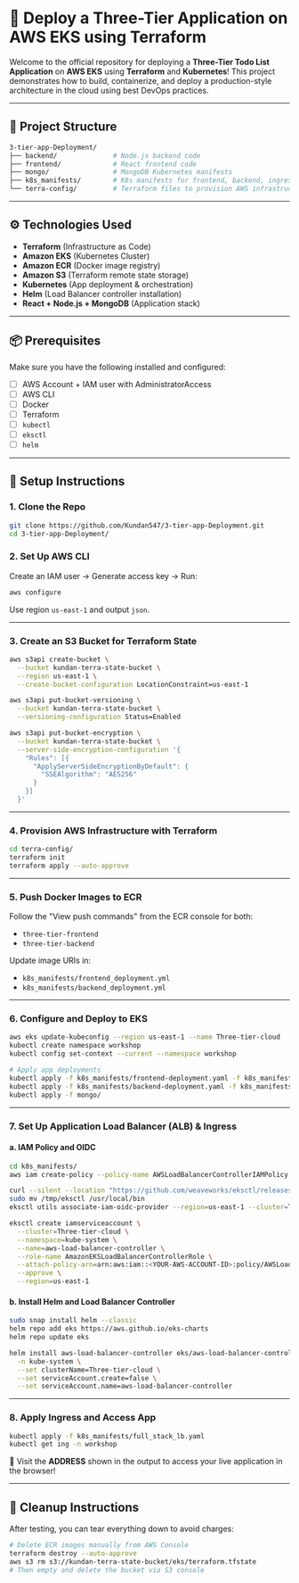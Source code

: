 # 🚀 Deploy a Three-Tier Application on AWS EKS using Terraform

Welcome to the official repository for deploying a **Three-Tier Todo List Application** on **AWS EKS** using **Terraform** and **Kubernetes**! This project demonstrates how to build, containerize, and deploy a production-style architecture in the cloud using best DevOps practices.

---

## 📁 Project Structure

```bash
3-tier-app-Deployment/
├── backend/              # Node.js backend code
├── frontend/             # React frontend code
├── mongo/                # MongoDB Kubernetes manifests
├── k8s_manifests/        # K8s manifests for frontend, backend, ingress
└── terra-config/         # Terraform files to provision AWS infrastructure
````

---

## ⚙️ Technologies Used

* **Terraform** (Infrastructure as Code)
* **Amazon EKS** (Kubernetes Cluster)
* **Amazon ECR** (Docker image registry)
* **Amazon S3** (Terraform remote state storage)
* **Kubernetes** (App deployment & orchestration)
* **Helm** (Load Balancer controller installation)
* **React + Node.js + MongoDB** (Application stack)

---

## 📦 Prerequisites

Make sure you have the following installed and configured:

* [ ] AWS Account + IAM user with AdministratorAccess
* [ ] AWS CLI
* [ ] Docker
* [ ] Terraform
* [ ] `kubectl`
* [ ] `eksctl`
* [ ] `helm`

---

## 🔧 Setup Instructions

### 1. Clone the Repo

```bash
git clone https://github.com/Kundan547/3-tier-app-Deployment.git
cd 3-tier-app-Deployment/
```

### 2. Set Up AWS CLI

Create an IAM user → Generate access key → Run:

```bash
aws configure
```

Use region `us-east-1` and output `json`.

---

### 3. Create an S3 Bucket for Terraform State

```bash
aws s3api create-bucket \
  --bucket kundan-terra-state-bucket \
  --region us-east-1 \
  --create-bucket-configuration LocationConstraint=us-east-1

aws s3api put-bucket-versioning \
  --bucket kundan-terra-state-bucket \
  --versioning-configuration Status=Enabled

aws s3api put-bucket-encryption \
  --bucket kundan-terra-state-bucket \
  --server-side-encryption-configuration '{
    "Rules": [{
      "ApplyServerSideEncryptionByDefault": {
        "SSEAlgorithm": "AES256"
      }
    }]
  }'
```

---

### 4. Provision AWS Infrastructure with Terraform

```bash
cd terra-config/
terraform init
terraform apply --auto-approve
```

---

### 5. Push Docker Images to ECR

Follow the "View push commands" from the ECR console for both:

* `three-tier-frontend`
* `three-tier-backend`

Update image URIs in:

* `k8s_manifests/frontend_deployment.yml`
* `k8s_manifests/backend_deployment.yml`

---

### 6. Configure and Deploy to EKS

```bash
aws eks update-kubeconfig --region us-east-1 --name Three-tier-cloud
kubectl create namespace workshop
kubectl config set-context --current --namespace workshop

# Apply app deployments
kubectl apply -f k8s_manifests/frontend-deployment.yaml -f k8s_manifests/frontend-service.yaml
kubectl apply -f k8s_manifests/backend-deployment.yaml -f k8s_manifests/backend-service.yaml
kubectl apply -f mongo/
```

---

### 7. Set Up Application Load Balancer (ALB) & Ingress

#### a. IAM Policy and OIDC

```bash
cd k8s_manifests/
aws iam create-policy --policy-name AWSLoadBalancerControllerIAMPolicy --policy-document file://iam_policy.json
```

```bash
curl --silent --location "https://github.com/weaveworks/eksctl/releases/latest/download/eksctl_$(uname -s)_amd64.tar.gz" | tar xz -C /tmp
sudo mv /tmp/eksctl /usr/local/bin
eksctl utils associate-iam-oidc-provider --region=us-east-1 --cluster=Three-tier-cloud --approve
```

```bash
eksctl create iamserviceaccount \
  --cluster=Three-tier-cloud \
  --namespace=kube-system \
  --name=aws-load-balancer-controller \
  --role-name AmazonEKSLoadBalancerControllerRole \
  --attach-policy-arn=arn:aws:iam::<YOUR-AWS-ACCOUNT-ID>:policy/AWSLoadBalancerControllerIAMPolicy \
  --approve \
  --region=us-east-1
```

#### b. Install Helm and Load Balancer Controller

```bash
sudo snap install helm --classic
helm repo add eks https://aws.github.io/eks-charts
helm repo update eks

helm install aws-load-balancer-controller eks/aws-load-balancer-controller \
  -n kube-system \
  --set clusterName=Three-tier-cloud \
  --set serviceAccount.create=false \
  --set serviceAccount.name=aws-load-balancer-controller
```

---

### 8. Apply Ingress and Access App

```bash
kubectl apply -f k8s_manifests/full_stack_lb.yaml
kubectl get ing -n workshop
```

🎉 Visit the **ADDRESS** shown in the output to access your live application in the browser!

---

## 🧹 Cleanup Instructions

After testing, you can tear everything down to avoid charges:

```bash
# Delete ECR images manually from AWS Console
terraform destroy --auto-approve
aws s3 rm s3://kundan-terra-state-bucket/eks/terraform.tfstate
# Then empty and delete the bucket via S3 console
```